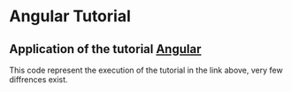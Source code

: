 # Angular Tutorial
## Application of the tutorial [Angular](https://www.youtube.com/watch?v=z4JUm0Bq9AM)
This code represent the execution of the tutorial in the link above, very few diffrences exist.
